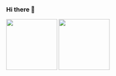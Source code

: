 ### Hi there 👋


<img height="137px" src="https://github-readme-stats.vercel.app/api?username=mikequinton&hide_title=true&hide_border=flase&show_icons=true&include_all_commits=true&count_private=true&line_height=21&&theme=tokyonight" />

<img height="137px" src="https://github-readme-stats.vercel.app/api/top-langs/?username=MikeQuinton&hide=php,html&hide_title=true&hide_border=true&layout=compact&langs_count=7&theme=tokyonight" />
<!--
**MikeQuinton/MikeQuinton** is a ✨ _special_ ✨ repository because its `README.md` (this file) appears on your GitHub profile.

Here are some ideas to get you started:

- 🔭 I’m currently working on ...
- 🌱 I’m currently learning ...
- 👯 I’m looking to collaborate on ...
- 🤔 I’m looking for help with ...
- 💬 Ask me about ...
- 📫 How to reach me: ...
- 😄 Pronouns: ...
- ⚡ Fun fact: ...
-->
